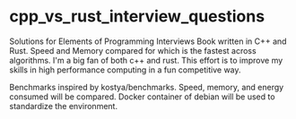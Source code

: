 # cpp_vs_rust_interview_questions
Solutions for Elements of Programming Interviews Book written in C++ and Rust. Speed and Memory compared for which is the fastest across algorithms. I'm a big fan of both c++ and rust. This effort is to improve my skills in high performance computing in a fun competitive way. 


Benchmarks inspired by kostya/benchmarks. Speed, memory, and energy consumed will be compared. Docker container of debian will be used to standardize the environment. 
